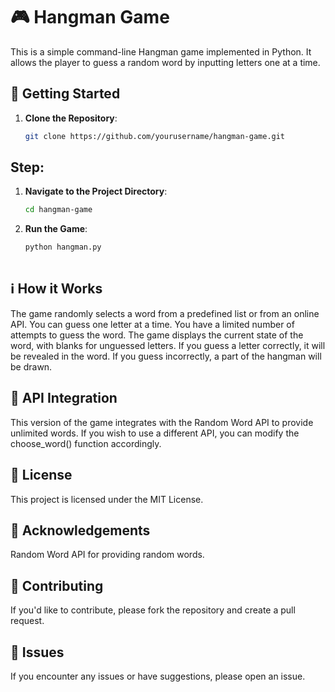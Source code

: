 # 🎮 Hangman Game

This is a simple command-line Hangman game implemented in Python. It allows the player to guess a random word by inputting letters one at a time. 

## 🚀 Getting Started

1. **Clone the Repository**:
    ```bash
   git clone https://github.com/yourusername/hangman-game.git
## Step:
1. **Navigate to the Project Directory**:
    ```bash
   cd hangman-game
1. **Run the Game**:
    ```bash
   python hangman.py
  
## ℹ️ How it Works
The game randomly selects a word from a predefined list or from an online API.
You can guess one letter at a time.
You have a limited number of attempts to guess the word.
The game displays the current state of the word, with blanks for unguessed letters.
If you guess a letter correctly, it will be revealed in the word.
If you guess incorrectly, a part of the hangman will be drawn.
## 🔄 API Integration
This version of the game integrates with the Random Word API to provide unlimited words. If you wish to use a different API, you can modify the choose_word() function accordingly.

## 📜 License
This project is licensed under the MIT License.

## 🙌 Acknowledgements
Random Word API for providing random words.
## 🤝 Contributing
If you'd like to contribute, please fork the repository and create a pull request.

## 🐛 Issues
If you encounter any issues or have suggestions, please open an issue.

